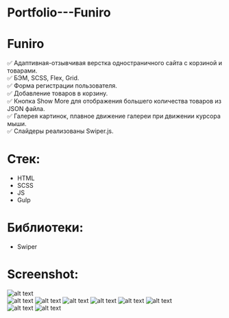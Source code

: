 # Portfolio---Funiro  

# Funiro  

:white_check_mark: Адаптивная-отзывчивая верстка одностраничного сайта с корзиной и товарами.  
:white_check_mark: БЭМ, SCSS, Flex, Grid.  
:white_check_mark: Форма регистрации пользователя.  
:white_check_mark: Добавление товаров в корзину.  
:white_check_mark: Кнопка Show More для отображения большего количества товаров из JSON файла.  
:white_check_mark: Галерея картинок, плавное движение галереи при движении курсора мыши.  
:white_check_mark: Слайдеры реализованы Swiper.js.  

# Стек:  
- HTML  
- SCSS  
- JS  
- Gulp  

# Библиотеки:  
- Swiper  

# Screenshot:  
  
![alt text](screenshot/img7.png "Сайт")  
![alt text](screenshot/img1.png "Слайдер1")
![alt text](screenshot/img2.png "Карточки товаров")
![alt text](screenshot/img3.png "Корзина покупок")
![alt text](screenshot/img4.png "Форма регистрации")
![alt text](screenshot/img5.png "Слайдер2")
![alt text](screenshot/img6.png "Галерея")  
![alt text](screenshot/img8.png "Моб.версия")
![alt text](screenshot/img9.png "Моб.версия")


